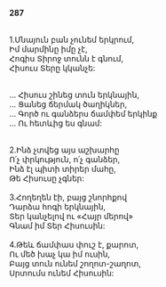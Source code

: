 **287**

\
1.Մնայուն բան չունեմ երկրում,\
Իմ մարմինը իմը չէ,\
Հոգիս Տիրոջ տունն է գնում,\
Հիսուս Տերը կկանչե:

\
 ... Հիսուս շինեց տուն երկնային,\
 ... Ցանեց ճերմակ ծաղիկներ,\
 ... Գործ ու գանձերս ճամփեմ երկինք\
 ... Ու հետևից ես գնամ:

\
2.Ինձ չտվեց այս աշխարհը\
Ո՛չ փրկություն, ո՛չ գանձեր,\
Ինձ էլ պիտի տիրեր մահը,\
Թե Հիսուսը չգներ:\
\
3.Հողեղեն էի, բայց շնորհքով\
Դարձա հոգի երկնային,\
Տեր կանչելով ու «Հայր մերով»\
Գնամ իմ Տեր Հիսուսին:\
\
4.Թեև ճամփաս փուշ է, քարոտ,\
Ու մեծ խաչ կա իմ ուսին,\
Բայց տուն ունեմ շողոտ-շաղոտ,\
Սրտումս ունեմ Հիսուսին:
